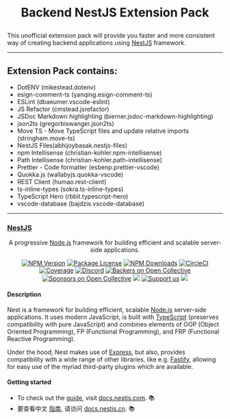 # <p align="center">Backend NestJS Extension Pack</p>

This unofficial extension pack will provide you faster and more consistent way of creating backend applications using [NestJS](https://nestjs.com/) framework.

---

## Extension Pack contains:

-   DotENV (mikestead.dotenv)
-   esign-comment-ts (yanqing.esign-comment-ts)
-   ESLint (dbaeumer.vscode-eslint)
-   JS Refactor (cmstead.jsrefactor)
-   JSDoc Markdown highlighting (bierner.jsdoc-markdown-highlighting)
-   json2ts (gregorbiswanger.json2ts)
-   Move TS - Move TypeScript files and update relative imports (stringham.move-ts)
-   NestJS Files(abhijoybasak.nestjs-files)
-   npm Intellisense (christian-kohler.npm-intellisense)
-   Path Intellisense (christian-kohler.path-intellisense)
-   Prettier - Code formatter (esbenp.prettier-vscode)
-   Quokka.js (wallabyjs.quokka-vscode)
-   REST Client (humao.rest-client)
-   ts-inline-types (sokra.ts-inline-types)
-   TypeScript Hero (rbbit.typescript-hero)
-   vscode-database (bajdzis.vscode-database)

---

### [NestJS](https://nestjs.com/)

<p align="center">A progressive <a href="http://nodejs.org" target="_blank">Node.js</a> framework for building efficient and scalable server-side applications.</p>
    <p align="center">
<a href="https://www.npmjs.com/~nestjscore" target="_blank"><img src="https://img.shields.io/npm/v/@nestjs/core.svg" alt="NPM Version" /></a>
<a href="https://www.npmjs.com/~nestjscore" target="_blank"><img src="https://img.shields.io/npm/l/@nestjs/core.svg" alt="Package License" /></a>
<a href="https://www.npmjs.com/~nestjscore" target="_blank"><img src="https://img.shields.io/npm/dm/@nestjs/common.svg" alt="NPM Downloads" /></a>
<a href="https://circleci.com/gh/nestjs/nest" target="_blank"><img src="https://img.shields.io/circleci/build/github/nestjs/nest/master" alt="CircleCI" /></a>
<a href="https://coveralls.io/github/nestjs/nest?branch=master" target="_blank"><img src="https://coveralls.io/repos/github/nestjs/nest/badge.svg?branch=master#9" alt="Coverage" /></a>
<a href="https://discord.gg/G7Qnnhy" target="_blank"><img src="https://img.shields.io/badge/discord-online-brightgreen.svg" alt="Discord"/></a>
<a href="https://opencollective.com/nest#backer" target="_blank"><img src="https://opencollective.com/nest/backers/badge.svg" alt="Backers on Open Collective" /></a>
<a href="https://opencollective.com/nest#sponsor" target="_blank"><img src="https://opencollective.com/nest/sponsors/badge.svg" alt="Sponsors on Open Collective" /></a>
  <a href="https://paypal.me/kamilmysliwiec" target="_blank"><img src="https://img.shields.io/badge/Donate-PayPal-ff3f59.svg"/></a>
    <a href="https://opencollective.com/nest#sponsor"  target="_blank"><img src="https://img.shields.io/badge/Support%20us-Open%20Collective-41B883.svg" alt="Support us"></a>
  <a href="https://twitter.com/nestframework" target="_blank"><img src="https://img.shields.io/twitter/follow/nestframework.svg?style=social&label=Follow"></a>
</p>

#### Description

Nest is a framework for building efficient, scalable <a href="http://nodejs.org" target="_blank">Node.js</a> server-side applications. It uses modern JavaScript, is built with <a href="http://www.typescriptlang.org" target="_blank">TypeScript</a> (preserves compatibility with pure JavaScript) and combines elements of OOP (Object Oriented Programming), FP (Functional Programming), and FRP (Functional Reactive Programming).

<p>Under the hood, Nest makes use of <a href="https://expressjs.com/" target="_blank">Express</a>, but also, provides compatibility with a wide range of other libraries, like e.g. <a href="https://github.com/fastify/fastify" target="_blank">Fastify</a>, allowing for easy use of the myriad third-party plugins which are available.</p>

#### Getting started

-   To check out the [guide](https://docs.nestjs.com), visit [docs.nestjs.com](https://docs.nestjs.com). :books:
-   要查看中文 [指南](readme_zh.md), 请访问 [docs.nestjs.cn](https://docs.nestjs.cn). :books:
